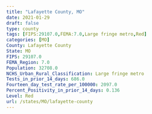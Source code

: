 ```yaml
---
title: "Lafayette County, MO"
date: 2021-01-29
draft: false
type: county
tags: [FIPS:29107.0,FEMA:7.0,Large fringe metro,Red]
categories: [MO]
County: Lafayette County
State: MO
FIPS: 29107.0
FEMA_Region: 7.0
Population: 32708.0
NCHS_Urban_Rural_Classification: Large fringe metro
Tests_in_prior_14_days: 686.0
Fourteen_day_test_rate_per_100000: 2097.0
Percent_Positivity_in_prior_14_days: 0.136
Level: Red
url: /states/MO/lafayette-county
---
```




